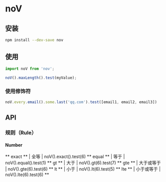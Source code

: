 # noV

## 安装

```bash
npm install --dev-save nov
```

## 使用

```js
import noV from 'nov';

noV().maxLength().test(myValue);
```

### 使用修饰符

```js
noV.every.email().some.last('qq.com').test([email1, email2, email3])
```

## API

### 规则（Rule）

#### Number

 ** exact ** | 全等 | noV().exact().test(6)
 ** equal ** | 等于 | noV().equal().test(1)
 ** gt **  | 大于 | noV().gt(6).test(7)
 ** gte ** | 大于或等于 | noV().gte(6).test(6)
 ** lt ** | 小于 | noV().lt(6).test(5)
 ** lte ** | 小于或等于 | noV().lte(6).test(6)
 ** 